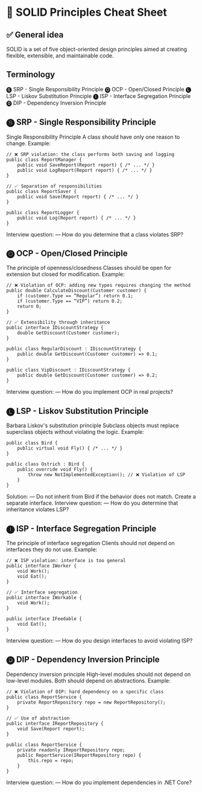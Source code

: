 # 🧠 SOLID Principles Cheat Sheet


## ✅ General idea
SOLID is a set of five object-oriented design principles aimed at creating flexible, 
extensible, and maintainable code.


## Terminology
🅢 SRP - Single Responsibility Principle
🅞 OCP - Open/Closed Principle
🅛 LSP - Liskov Substitution Principle
🅘 ISP - Interface Segregation Principle
🅓 DIP - Dependency Inversion Principle


## 🅢 SRP - Single Responsibility Principle
Single Responsibility Principle
A class should have only one reason to change.
Example:
```
// ❌ SRP violation: the class performs both saving and logging
public class ReportManager {
    public void SaveReport(Report report) { /* ... */ }
    public void LogReport(Report report) { /* ... */ }
}

// ✅ Separation of responsibilities
public class ReportSaver {
    public void Save(Report report) { /* ... */ }
}

public class ReportLogger {
    public void Log(Report report) { /* ... */ }
}
```
Interview question:
— How do you determine that a class violates SRP?


## 🅞 OCP - Open/Closed Principle
The principle of openness/closedness
Classes should be open for extension but closed for modification.
Example:
```
// ❌ Violation of OCP: adding new types requires changing the method
public double CalculateDiscount(Customer customer) {
    if (customer.Type == “Regular”) return 0.1;
    if (customer.Type == “VIP”) return 0.2;
    return 0;
}

// ✅ Extensibility through inheritance
public interface IDiscountStrategy {
    double GetDiscount(Customer customer);
}

public class RegularDiscount : IDiscountStrategy {
    public double GetDiscount(Customer customer) => 0.1;
}

public class VipDiscount : IDiscountStrategy {
    public double GetDiscount(Customer customer) => 0.2;
}
```
Interview question:
— How do you implement OCP in real projects?


## 🅛 LSP - Liskov Substitution Principle
Barbara Liskov's substitution principle
Subclass objects must replace superclass objects without violating the logic.
Example:
```
public class Bird {
    public virtual void Fly() { /* ... */ }
}

public class Ostrich : Bird {
    public override void Fly() {
        throw new NotImplementedException(); // ❌ Violation of LSP
    }
}
```
Solution:
— Do not inherit from Bird if the behavior does not match. Create a separate interface.
Interview question:
— How do you determine that inheritance violates LSP?


## 🅘 ISP - Interface Segregation Principle
The principle of interface segregation
Clients should not depend on interfaces they do not use.
Example:
```
// ❌ ISP violation: interface is too general
public interface IWorker {
    void Work();
    void Eat();
}

// ✅ Interface segregation
public interface IWorkable {
    void Work();
}

public interface IFeedable {
    void Eat();
}
```
Interview question:
— How do you design interfaces to avoid violating ISP?


## 🅓 DIP - Dependency Inversion Principle
Dependency inversion principle
High-level modules should not depend on low-level modules. Both should depend on abstractions.
Example:
```
// ❌ Violation of DIP: hard dependency on a specific class
public class ReportService {
    private ReportRepository repo = new ReportRepository();
}

// ✅ Use of abstraction
public interface IReportRepository {
    void Save(Report report);
}

public class ReportService {
    private readonly IReportRepository repo;
    public ReportService(IReportRepository repo) {
        this.repo = repo;
    }
}
```
Interview question:
— How do you implement dependencies in .NET Core?
